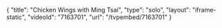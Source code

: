 {
    "title": "Chicken Wings with Ming Tsai",
    "type": "solo",
    "layout": "iframe-static",
    "videoId": "7163701",
    "url": "\/tvpembed\/7163701"
}